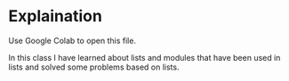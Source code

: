 # Explaination

Use Google Colab to open this file.

In this class I have learned about lists and modules that have been used in lists and solved some problems based on lists.
